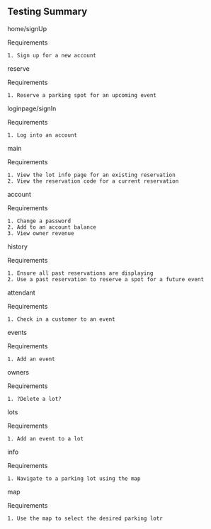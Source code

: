 Testing Summary
-------------------------------



home/signUp

Requirements

	1. Sign up for a new account


reserve

Requirements

	1. Reserve a parking spot for an upcoming event


loginpage/signIn

Requirements

	1. Log into an account


main

Requirements

	1. View the lot info page for an existing reservation
	2. View the reservation code for a current reservation


account

Requirements

	1. Change a password
	2. Add to an account balance
	3. View owner revenue


history

Requirements

	1. Ensure all past reservations are displaying
	2. Use a past reservation to reserve a spot for a future event


attendant

Requirements

	1. Check in a customer to an event


events

Requirements

	1. Add an event


owners

Requirements

	1. ?Delete a lot?


lots

Requirements

	1. Add an event to a lot


info

Requirements

	1. Navigate to a parking lot using the map


map

Requirements

	1. Use the map to select the desired parking lotr


